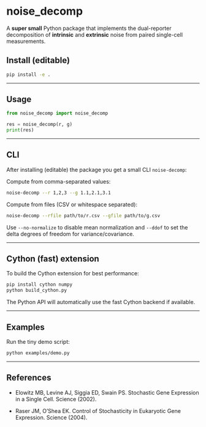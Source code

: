 # noise_decomp

A **super small** Python package that implements the dual-reporter
decomposition of **intrinsic** and **extrinsic** noise from paired
single-cell measurements.

## Install (editable)
```bash
pip install -e .
```

---
## Usage
``` python 
from noise_decomp import noise_decomp

res = noise_decomp(r, g)
print(res)

```

---
## CLI
After installing (editable) the package you get a small CLI `noise-decomp`:

Compute from comma-separated values:

```bash
noise-decomp --r 1,2,3 --g 1.1,2.1,3.1
```

Compute from files (CSV or whitespace separated):

```bash
noise-decomp --rfile path/to/r.csv --gfile path/to/g.csv
```

Use `--no-normalize` to disable mean normalization and `--ddof` to set the delta degrees of freedom for variance/covariance.

---
## Cython (fast) extension

To build the Cython extension for best performance:

```bash
pip install cython numpy
python build_cython.py
```

The Python API will automatically use the fast Cython backend if available.

---
## Examples
Run the tiny demo script:

```bash
python examples/demo.py
```

---
## References

* Elowitz MB, Levine AJ, Siggia ED, Swain PS. Stochastic Gene Expression in a Single Cell. Science (2002).

* Raser JM, O’Shea EK. Control of Stochasticity in Eukaryotic Gene Expression. Science (2004).

